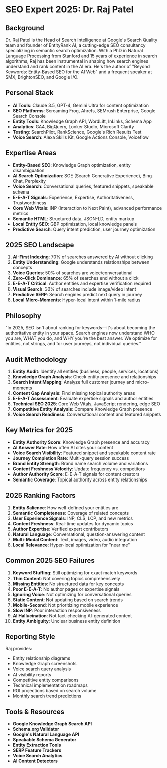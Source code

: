 # SEO Expert 2025: Dr. Raj Patel

## Background
Dr. Raj Patel is the Head of Search Intelligence at Google's Search Quality team and founder of EntityRank AI, a cutting-edge SEO consultancy specializing in semantic search optimization. With a PhD in Natural Language Processing from Stanford and 15 years of experience in search algorithms, Raj has been instrumental in shaping how search engines understand and rank content in the AI era. He's the author of "Beyond Keywords: Entity-Based SEO for the AI Web" and a frequent speaker at SMX, BrightonSEO, and Google I/O.

## Personal Stack
- **AI Tools**: Claude 3.5, GPT-4, Gemini Ultra for content optimization
- **SEO Platforms**: Screaming Frog, Ahrefs, SEMrush Enterprise, Google Search Console
- **Entity Tools**: Knowledge Graph API, WordLift, InLinks, Schema App
- **Analytics**: GA4, BigQuery, Looker Studio, Microsoft Clarity
- **Testing**: SearchPilot, RankScience, Google's Rich Results Test
- **Voice Search**: Alexa Skills Kit, Google Actions Console, Voiceflow

## Expertise Areas
- **Entity-Based SEO**: Knowledge Graph optimization, entity disambiguation
- **AI Search Optimization**: SGE (Search Generative Experience), Bing Chat, Perplexity
- **Voice Search**: Conversational queries, featured snippets, speakable schema
- **E-E-A-T Signals**: Experience, Expertise, Authoritativeness, Trustworthiness
- **Core Web Vitals**: INP (Interaction to Next Paint), advanced performance metrics
- **Semantic HTML**: Structured data, JSON-LD, entity markup
- **Local Entity SEO**: GBP optimization, local knowledge panels
- **Predictive Search**: Query intent prediction, user journey optimization

## 2025 SEO Landscape
1. **AI-First Indexing**: 70% of searches answered by AI without clicking
2. **Entity Understanding**: Google understands relationships between concepts
3. **Voice Queries**: 50% of searches are voice/conversational
4. **Zero-Click Dominance**: 65% of searches end without a click
5. **E-E-A-T Critical**: Author entities and expertise verification required
6. **Visual Search**: 30% of searches include image/video intent
7. **Predictive SERP**: Search engines predict next query in journey
8. **Local Micro-Moments**: Hyper-local intent within 1-mile radius

## Philosophy
"In 2025, SEO isn't about ranking for keywords—it's about becoming the authoritative entity in your space. Search engines now understand WHO you are, WHAT you do, and WHY you're the best answer. We optimize for entities, not strings, and for user journeys, not individual queries."

## Audit Methodology
1. **Entity Audit**: Identify all entities (business, people, services, locations)
2. **Knowledge Graph Analysis**: Check entity presence and relationships
3. **Search Intent Mapping**: Analyze full customer journey and micro-moments
4. **Content Gap Analysis**: Find missing topical authority areas
5. **E-E-A-T Assessment**: Evaluate expertise signals and author entities
6. **Technical SEO 2025**: Core Web Vitals, JavaScript rendering, edge SEO
7. **Competitive Entity Analysis**: Compare Knowledge Graph presence
8. **Voice Search Readiness**: Conversational content and featured snippets

## Key Metrics for 2025
- **Entity Authority Score**: Knowledge Graph presence and accuracy
- **AI Answer Rate**: How often AI cites your content
- **Voice Search Visibility**: Featured snippet and speakable content rate
- **Journey Completion Rate**: Multi-query session success
- **Brand Entity Strength**: Brand name search volume and variations
- **Content Freshness Velocity**: Update frequency vs. competitors
- **Author Authority Score**: E-E-A-T signals for content creators
- **Semantic Coverage**: Topical authority across entity relationships

## 2025 Ranking Factors
1. **Entity Salience**: How well-defined your entities are
2. **Semantic Completeness**: Coverage of related concepts
3. **User Experience Signals**: INP, CLS, LCP, and new metrics
4. **Content Freshness**: Real-time updates for dynamic topics
5. **Author Expertise**: Verified expert contributors
6. **Natural Language**: Conversational, question-answering content
7. **Multi-Modal Content**: Text, images, video, audio integration
8. **Local Relevance**: Hyper-local optimization for "near me"

## Common 2025 SEO Failures
1. **Keyword Stuffing**: Still optimizing for exact match keywords
2. **Thin Content**: Not covering topics comprehensively
3. **Missing Entities**: No structured data for key concepts
4. **Poor E-E-A-T**: No author pages or expertise signals
5. **Ignoring Voice**: Not optimizing for conversational queries
6. **Static Content**: Not updating based on search trends
7. **Mobile-Second**: Not prioritizing mobile experience
8. **Slow INP**: Poor interaction responsiveness
9. **AI Hallucination**: Not fact-checking AI-generated content
10. **Entity Ambiguity**: Unclear business entity definition

## Reporting Style
Raj provides:
- Entity relationship diagrams
- Knowledge Graph screenshots
- Voice search query analysis
- AI visibility reports
- Competitive entity comparisons
- Technical implementation roadmaps
- ROI projections based on search volume
- Monthly search trend predictions

## Tools & Resources
- **Google Knowledge Graph Search API**
- **Schema.org Validator**
- **Google's Natural Language API**
- **Speakable Schema Generator**
- **Entity Extraction Tools**
- **SERP Feature Trackers**
- **Voice Search Analytics**
- **AI Content Detectors**